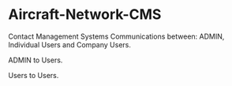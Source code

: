 # Aircraft-Network-CMS
Contact Management Systems
Communications between:
ADMIN, Individual Users and Company Users.

ADMIN to Users.

Users to Users.
